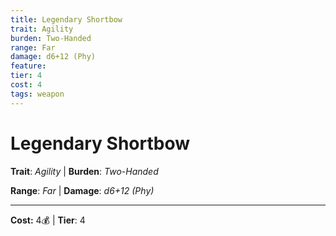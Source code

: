 ```yaml
---
title: Legendary Shortbow
trait: Agility
burden: Two-Handed
range: Far
damage: d6+12 (Phy)
feature: 
tier: 4
cost: 4
tags: weapon
---
```

# Legendary Shortbow

**Trait**: _Agility_ | **Burden**: _Two-Handed_

**Range**: _Far_ | **Damage**: _d6+12 (Phy)_

___
**Cost:** 4💰 | **Tier**: 4
